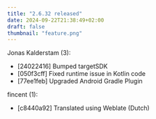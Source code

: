 ```yaml
---
title: "2.6.32 released"
date: 2024-09-22T21:38:49+02:00
draft: false
thumbnail: "feature.png"
---
```


Jonas Kalderstam (3):
  * [24022416] Bumped targetSDK
  * [050f3cff] Fixed runtime issue in Kotlin code
  * [77ee1feb] Upgraded Android Gradle Plugin

fincent (1):
  * [c8440a92] Translated using Weblate (Dutch)

